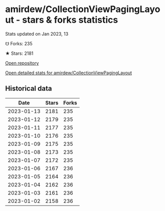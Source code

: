 # amirdew/CollectionViewPagingLayout - stars & forks statistics

Stats updated on Jan 2023, 13

☋ Forks: 235

★ Stars: 2181

[Open repository](https://github.com/amirdew/CollectionViewPagingLayout)

[Open detailed stats for amirdew/CollectionViewPagingLayout](https://reviewgithub.com/rep/amirdew/CollectionViewPagingLayout)

## Historical data
| Date | Stars | Forks |
|------|-------|-------|
| 2023-01-13 | 2181 | 235 | 
| 2023-01-12 | 2179 | 235 | 
| 2023-01-11 | 2177 | 235 | 
| 2023-01-10 | 2176 | 235 | 
| 2023-01-09 | 2175 | 235 | 
| 2023-01-08 | 2173 | 235 | 
| 2023-01-07 | 2172 | 235 | 
| 2023-01-06 | 2167 | 236 | 
| 2023-01-05 | 2164 | 236 | 
| 2023-01-04 | 2162 | 236 | 
| 2023-01-03 | 2161 | 236 | 
| 2023-01-02 | 2158 | 236 | 

